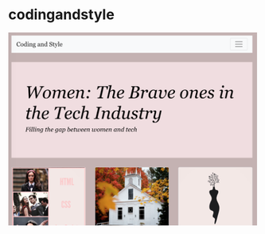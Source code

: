 # codingandstyle

<img src="https://github.com/biancaslmn/codingandstyle/blob/master/images/Screen%20Shot%202018-11-07%20at%2011.50.52%20PM.png" width=500>
